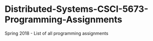 # Distributed-Systems-CSCI-5673-Programming-Assignments
Spring 2018 - List of all programming assignments

